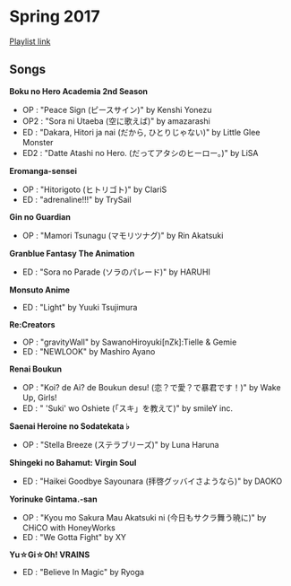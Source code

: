 # Spring 2017

[Playlist link](https://open.spotify.com/user/fz230568w0ccmom2dg3zvxq1h/playlist/7gp98FtFQ5jr4uv1GDj4L1?si=5ulBUyU7SH6TyS-ztP-vIg)

## Songs

**Boku no Hero Academia 2nd Season**
* OP : "Peace Sign (ピースサイン)" by Kenshi Yonezu
* OP2 : "Sora ni Utaeba (空に歌えば)" by amazarashi
* ED : "Dakara, Hitori ja nai (だから, ひとりじゃない)" by Little Glee Monster
* ED2 : "Datte Atashi no Hero. (だってアタシのヒーロー。)" by LiSA

**Eromanga-sensei**
* OP : "Hitorigoto (ヒトリゴト)" by ClariS
* ED : "adrenaline!!!" by TrySail

**Gin no Guardian**
* OP : "Mamori Tsunagu (マモリツナグ)" by Rin Akatsuki

**Granblue Fantasy The Animation**
* ED : "Sora no Parade (ソラのパレード)" by HARUHI

**Monsuto Anime**
* ED : "Light" by Yuuki Tsujimura

**Re:Creators**
* OP : "gravityWall" by SawanoHiroyuki[nZk]:Tielle & Gemie
* ED : "NEWLOOK" by Mashiro Ayano

**Renai Boukun**
* OP : "Koi? de Ai? de Boukun desu! (恋？で愛？で暴君です！)" by Wake Up, Girls!
* ED : " 'Suki' wo Oshiete (「スキ」を教えて)" by smileY inc.

**Saenai Heroine no Sodatekata ♭**
* OP : "Stella Breeze (ステラブリーズ)" by Luna Haruna

**Shingeki no Bahamut: Virgin Soul**
* ED : "Haikei Goodbye Sayounara (拝啓グッバイさようなら)" by DAOKO

**Yorinuke Gintama.-san**
* OP : "Kyou mo Sakura Mau Akatsuki ni (今日もサクラ舞う暁に)" by CHiCO with HoneyWorks
* ED : "We Gotta Fight" by XY

**Yu☆Gi☆Oh! VRAINS**
* ED : "Believe In Magic" by Ryoga